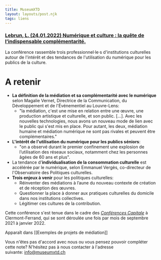 ```yaml
---
title: MuseumXTD
layout: layouts/post.njk
tags: liens 
---
```


### [Lebrun, L. (24.01.2022) Numérique et culture : la quête de l’indispensable complémentarité.](https://www.lejournaldesarts.fr/numerique-et-culture-la-quete-de-lindispensable-complementarite-158691)

La conférence rassemble trois professionnel·le·s d'institutions culturelles autour de l'intérêt et des tendances de l'utilisation du numérique pour les publics de la culture. 

# A retenir
- **La définition de la médiation et sa complémentarité avec le numérique** selon Magalie Vernet, Directrice de la Communication, du Développement et de l'Événementiel au Louvre-Lens: 
	- "la médiation, c'est une mise en relation entre une œuvre, une production artistique et culturelle, et son public. [...]. Avec les nouvelles technologies, nous avons un nouveau mode de lien avec le public qui s'est mis en place. Pour autant, les deux, médiation humaine et médiation numérique ne sont pas rivales et peuvent être complémentaires."
- **L'intérêt de l'utilisation du numérique pour les publics séniors**: 
	- "on a observé durant le premier confinement une explosion de l’utilisation des réseaux sociaux, notamment chez les personnes âgées de 60 ans et plus".
- La tendance d'**individualisation de la consommation culturelle** est accélérée par le numérique, selon Emmanuel Vergès, co-directeur de l'Observatoire des Politiques culturelles. 
- **Trois enjeux à venir** pour les politiques culturelles:  
	- Réinventer des médiations à l’aune du nouveau contexte de création et de réception des œuvres. 
	- Questionner la place à donner aux pratiques culturelles du domicile dans nos institutions collectives. 
	- Légitimer ces cultures de la contribution. 
  
Cette conférence s'est tenue dans le cadre des *[Conférences Capitale](https://app.livestorm.co/ass-clermont-ferrand-massif-central-2028/les-conferences-capitales-environnement-et-territoires)* à Clermont-Ferrand, qui se sont déroulée une fois par mois de septembre 2021 à janvier 2022. 


Apparaît dans [[Exemples de projets de médiation]]

Vous n'êtes pas d'accord avec nous ou vous pensez pouvoir compléter cette note? N'hésitez pas à nous contacter à l'adresse suivante: [info@museumxtd.ch](mailto:info@museumxtd.ch)
